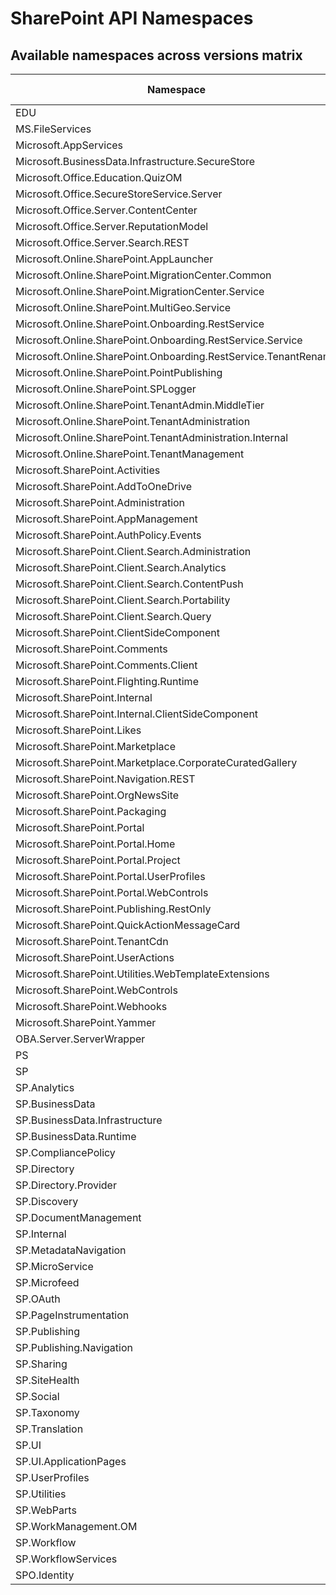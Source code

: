 # SharePoint API Namespaces

## Available namespaces across versions matrix

Namespace | SPO (Standard) | SPO (Target) | SP 2016 | SP 2013
----------|----------------|--------------|---------|--------
EDU | ✖ | ✖ | ✖ | ✔
MS.FileServices | ✔ | ✔ | ✔ | ✖
Microsoft.AppServices | ✔ | ✔ | ✖ | ✖
Microsoft.BusinessData.Infrastructure.SecureStore | ✔ | ✔ | ✖ | ✖
Microsoft.Office.Education.QuizOM | ✖ | ✖ | ✖ | ✔
Microsoft.Office.SecureStoreService.Server | ✔ | ✔ | ✖ | ✖
Microsoft.Office.Server.ContentCenter | ✔ | ✔ | ✖ | ✖
Microsoft.Office.Server.ReputationModel | ✔ | ✔ | ✔ | ✔
Microsoft.Office.Server.Search.REST | ✔ | ✔ | ✔ | ✔
Microsoft.Online.SharePoint.AppLauncher | ✔ | ✔ | ✖ | ✖
Microsoft.Online.SharePoint.MigrationCenter.Common | ✔ | ✔ | ✖ | ✖
Microsoft.Online.SharePoint.MigrationCenter.Service | ✔ | ✔ | ✖ | ✖
Microsoft.Online.SharePoint.MultiGeo.Service | ✔ | ✔ | ✖ | ✖
Microsoft.Online.SharePoint.Onboarding.RestService | ✔ | ✔ | ✖ | ✖
Microsoft.Online.SharePoint.Onboarding.RestService.Service | ✔ | ✔ | ✖ | ✖
Microsoft.Online.SharePoint.Onboarding.RestService.TenantRename | ✔ | ✔ | ✖ | ✖
Microsoft.Online.SharePoint.PointPublishing | ✔ | ✔ | ✖ | ✖
Microsoft.Online.SharePoint.SPLogger | ✔ | ✔ | ✖ | ✖
Microsoft.Online.SharePoint.TenantAdmin.MiddleTier | ✔ | ✔ | ✖ | ✖
Microsoft.Online.SharePoint.TenantAdministration | ✔ | ✔ | ✖ | ✖
Microsoft.Online.SharePoint.TenantAdministration.Internal | ✔ | ✔ | ✖ | ✖
Microsoft.Online.SharePoint.TenantManagement | ✔ | ✔ | ✖ | ✖
Microsoft.SharePoint.Activities | ✔ | ✔ | ✖ | ✖
Microsoft.SharePoint.AddToOneDrive | ✔ | ✔ | ✖ | ✖
Microsoft.SharePoint.Administration | ✔ | ✔ | ✔ | ✔
Microsoft.SharePoint.AppManagement | ✔ | ✔ | ✖ | ✖
Microsoft.SharePoint.AuthPolicy.Events | ✔ | ✔ | ✖ | ✖
Microsoft.SharePoint.Client.Search.Administration | ✔ | ✔ | ✔ | ✔
Microsoft.SharePoint.Client.Search.Analytics | ✔ | ✔ | ✔ | ✔
Microsoft.SharePoint.Client.Search.ContentPush | ✖ | ✖ | ✖ | ✔
Microsoft.SharePoint.Client.Search.Portability | ✖ | ✖ | ✖ | ✔
Microsoft.SharePoint.Client.Search.Query | ✔ | ✔ | ✔ | ✔
Microsoft.SharePoint.ClientSideComponent | ✔ | ✔ | ✔ | ✖
Microsoft.SharePoint.Comments | ✔ | ✔ | ✖ | ✖
Microsoft.SharePoint.Comments.Client | ✔ | ✔ | ✖ | ✖
Microsoft.SharePoint.Flighting.Runtime | ✔ | ✔ | ✖ | ✖
Microsoft.SharePoint.Internal | ✔ | ✔ | ✖ | ✖
Microsoft.SharePoint.Internal.ClientSideComponent | ✔ | ✔ | ✖ | ✖
Microsoft.SharePoint.Likes | ✔ | ✔ | ✖ | ✖
Microsoft.SharePoint.Marketplace | ✔ | ✔ | ✖ | ✖
Microsoft.SharePoint.Marketplace.CorporateCuratedGallery | ✔ | ✔ | ✖ | ✖
Microsoft.SharePoint.Navigation.REST | ✔ | ✔ | ✔ | ✔
Microsoft.SharePoint.OrgNewsSite | ✔ | ✔ | ✖ | ✖
Microsoft.SharePoint.Packaging | ✔ | ✔ | ✔ | ✖
Microsoft.SharePoint.Portal | ✔ | ✔ | ✔ | ✔
Microsoft.SharePoint.Portal.Home | ✔ | ✔ | ✖ | ✖
Microsoft.SharePoint.Portal.Project | ✔ | ✔ | ✔ | ✔
Microsoft.SharePoint.Portal.UserProfiles | ✔ | ✔ | ✔ | ✔
Microsoft.SharePoint.Portal.WebControls | ✔ | ✔ | ✔ | ✖
Microsoft.SharePoint.Publishing.RestOnly | ✔ | ✔ | ✖ | ✖
Microsoft.SharePoint.QuickActionMessageCard | ✔ | ✔ | ✖ | ✖
Microsoft.SharePoint.TenantCdn | ✔ | ✔ | ✖ | ✖
Microsoft.SharePoint.UserActions | ✔ | ✔ | ✖ | ✖
Microsoft.SharePoint.Utilities.WebTemplateExtensions | ✔ | ✔ | ✖ | ✖
Microsoft.SharePoint.WebControls | ✔ | ✔ | ✔ | ✖
Microsoft.SharePoint.Webhooks | ✔ | ✔ | ✖ | ✖
Microsoft.SharePoint.Yammer | ✔ | ✔ | ✖ | ✖
OBA.Server.ServerWrapper | ✔ | ✔ | ✖ | ✖
PS | ✔ | ✔ | ✔ | ✖
SP | ✔ | ✔ | ✔ | ✔
SP.Analytics | ✔ | ✔ | ✔ | ✔
SP.BusinessData | ✔ | ✔ | ✔ | ✔
SP.BusinessData.Infrastructure | ✔ | ✔ | ✔ | ✔
SP.BusinessData.Runtime | ✔ | ✔ | ✔ | ✔
SP.CompliancePolicy | ✔ | ✔ | ✖ | ✖
SP.Directory | ✔ | ✔ | ✔ | ✖
SP.Directory.Provider | ✔ | ✔ | ✔ | ✖
SP.Discovery | ✖ | ✖ | ✖ | ✔
SP.DocumentManagement | ✔ | ✔ | ✖ | ✖
SP.Internal | ✔ | ✔ | ✖ | ✖
SP.MetadataNavigation | ✔ | ✔ | ✖ | ✖
SP.MicroService | ✔ | ✔ | ✖ | ✖
SP.Microfeed | ✔ | ✔ | ✔ | ✔
SP.OAuth | ✔ | ✔ | ✔ | ✖
SP.PageInstrumentation | ✔ | ✔ | ✖ | ✖
SP.Publishing | ✔ | ✔ | ✖ | ✔
SP.Publishing.Navigation | ✔ | ✔ | ✖ | ✔
SP.Sharing | ✔ | ✔ | ✔ | ✔
SP.SiteHealth | ✔ | ✔ | ✔ | ✔
SP.Social | ✔ | ✔ | ✔ | ✔
SP.Taxonomy | ✔ | ✔ | ✔ | ✔
SP.Translation | ✔ | ✔ | ✔ | ✔
SP.UI | ✖ | ✖ | ✖ | ✔
SP.UI.ApplicationPages | ✔ | ✔ | ✔ | ✔
SP.UserProfiles | ✔ | ✔ | ✔ | ✔
SP.Utilities | ✔ | ✔ | ✔ | ✔
SP.WebParts | ✔ | ✔ | ✔ | ✔
SP.WorkManagement.OM | ✔ | ✔ | ✔ | ✔
SP.Workflow | ✔ | ✔ | ✔ | ✔
SP.WorkflowServices | ✔ | ✔ | ✔ | ✔
SPO.Identity | ✔ | ✔ | ✖ | ✖
